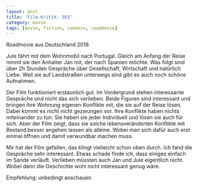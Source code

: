 ```yaml
---
layout: post
title: 'Film-Kritik: 303'
category: movie
tags: [movie, fiction, romance, roadmovie]
---
```


Roadmovie aus Deutschland 2018

Jule fährt mit dem Wohnmobil nach Portugal. Gleich am Anfang der Reise nimmt sie den Anhalter Jan mit, der nach Spanien möchte. Was folgt sind über 2h Stunden Gespräche über Gesellschaft, Wirtschaft und natürlich Liebe. Weil sie auf Landstraßen unterwegs sind gibt es auch noch schöne Aufnahmen.

Der Film funktioniert erstaunlich gut. Im Vordergrund stehen interessante Gespräche und nicht das sich verlieben. Beide Figuren sind interessant und bringen ihre Wohnung eigenen Konflikte mit, die sie auf der Reise lösen. Dabei kommt es nicht nicht gezwungen vor. Ihre Konflikte haben nichts miteinander zu tun. Sie haben sie jeder Individuell und lösen sie auch für sich. Aber der Film zeigt, dass sie solche lebensveränderten Konflikte mit Bestand besser angehen lassen als alleine. Wobei man sich dafür auch erst einmal öffnen und damit verwundbar machen muss.

Mir hat der Film gefallen, das klingt vielleicht schon oben durch. Ich fand die Gespräche sehr interessant. Etwas schade finde ich, dass einiges einfach im Sande verläuft. Verlieben müssten auch Jan und Jule eigentlich nicht. Wobei dann die Geschichte wohl nicht interessant genug wäre.

Empfehlung: unbedingt anschauen.